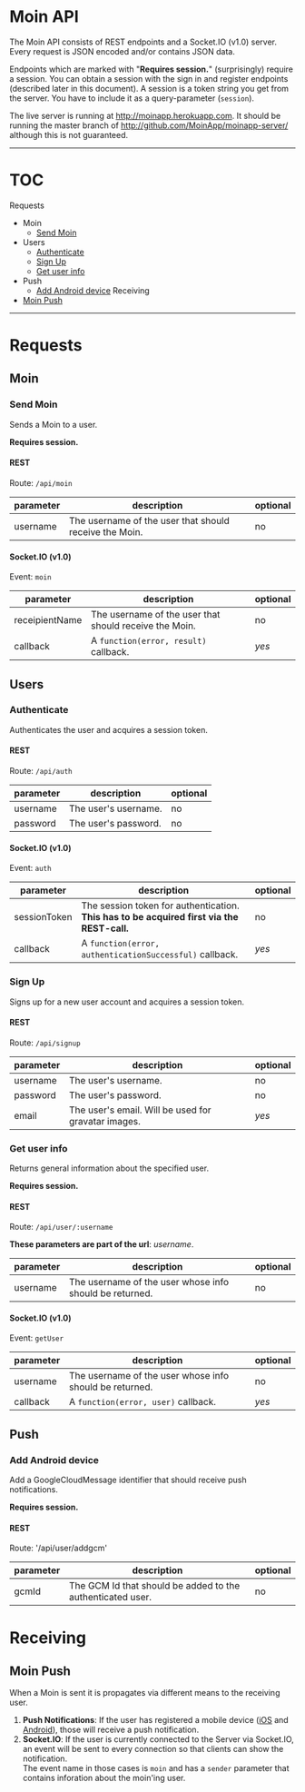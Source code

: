 # Moin API

The Moin API consists of REST endpoints and a Socket.IO (v1.0) server.
Every request is JSON encoded and/or contains JSON data.

Endpoints which are marked with "**Requires session.**" (surprisingly) require a session. You can obtain a session with the sign in and register endpoints (described later in this document).
A session is a token string you get from the server. You have to include it as a query-parameter (`session`).

The live server is running at http://moinapp.herokuapp.com. It should be running the master branch of http://github.com/MoinApp/moinapp-server/ although this is not guaranteed.

---

# TOC

Requests
  * Moin
    * [Send Moin](#send-moin)
  * Users
    * [Authenticate](#authenticate)
    * [Sign Up](#sign-up)
    * [Get user info](#get-user-info)
  * Push
    * [Add Android device](#add-android-device)
Receiving
  * [Moin Push](#moin-push)
  
---

# Requests

## Moin

### Send Moin
Sends a Moin to a user.

**Requires session.**

#### REST
Route: `/api/moin`

|parameter|description|optional|
|---------|-----------|--------|
|username | The username of the user that should receive the Moin. | no |

#### Socket.IO (v1.0)
Event: `moin`

|parameter|description|optional|
|---------|-----------|--------|
| receipientName | The username of the user that should receive the Moin. | no |
| callback | A `function(error, result)` callback. | *yes*

## Users

### Authenticate
Authenticates the user and acquires a session token.

#### REST
Route: `/api/auth`

|parameter|description|optional|
|---------|-----------|--------|
|username | The user's username. | no |
|password | The user's password. | no |

#### Socket.IO (v1.0)
Event: `auth`

|parameter|description|optional|
|---------|-----------|--------|
|sessionToken | The session token for authentication. **This has to be acquired first via the REST-call.** | no |
|callback | A `function(error, authenticationSuccessful)` callback. | *yes* |

### Sign Up
Signs up for a new user account and acquires a session token.

#### REST
Route: `/api/signup`

|parameter|description|optional|
|---------|-----------|--------|
|username | The user's username. | no |
|password | The user's password. | no |
|email | The user's email. Will be used for gravatar images. | *yes* |

### Get user info
Returns general information about the specified user.

**Requires session.**

#### REST
Route: `/api/user/:username`

**These parameters are part of the url**: *username*.

|parameter|description|optional|
|---------|-----------|--------|
|username | The username of the user whose info should be returned. | no |

#### Socket.IO (v1.0)
Event: `getUser`

|parameter|description|optional|
|---------|-----------|--------|
|username | The username of the user whose info should be returned. | no |
|callback | A `function(error, user)` callback. | *yes* |

## Push

### Add Android device
Add a GoogleCloudMessage identifier that should receive push notifications.

**Requires session.**

#### REST
Route: '/api/user/addgcm'

|parameter|description|optional|
|---------|-----------|--------|
|gcmId    | The GCM Id that should be added to the authenticated user. | no |

# Receiving

## Moin Push

When a Moin is sent it is propagates via different means to the receiving user.

1. **Push Notifications**: If the user has registered a mobile device ([iOS](https://github.com/MoinApp/moinapp-ios) and [Android](https://github.com/MoinApp/moinapp-android)), those will receive a push notification.
2. **Socket.IO**: If the user is currently connected to the Server via Socket.IO, an event will be sent to every connection so that clients can show the notification.<br>
  The event name in those cases is `moin` and has a `sender` parameter that contains inforation about the moin'ing user.
